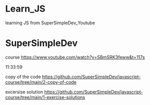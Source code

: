 # Learn_JS
learning JS from SuperSimpleDev_Youtube

# SuperSimpleDev

  course
https://www.youtube.com/watch?v=SBmSRK3feww&t=117s

11:33:59
 

  copy of the code
https://github.com/SuperSimpleDev/javascript-course/tree/main/2-copy-of-code



  excersise solution
https://github.com/SuperSimpleDev/javascript-course/tree/main/1-exercise-solutions
